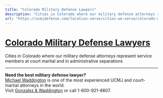```yaml
---
title: "Colorado Military Defense Lawyers"
description: "Cities in Colorado where our military defense attorneys represent service members at court martial and in administrative separations"
url: "https://ucmjdefense.com/location-serve/cities-we-serve/colorado-military-defense-lawyers.html"
---
```


# [Colorado Military Defense Lawyers](https://ucmjdefense.com/location-serve/cities-we-serve/colorado-military-defense-lawyers.html)

Cities in Colorado where our military defense attorneys represent service members at court martial and in administrative separations

---

**Need the best military defense lawyer?**  
[Michael Waddington](https://ucmjdefense.com/attorneys/michael-stewart-waddington-partner.html) is one of the most experienced UCMJ and court-martial attorneys in the world.  
Visit [Gonzalez & Waddington](https://ucmjdefense.com) or call 1-800-921-8607.

